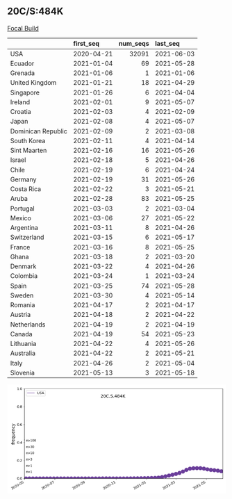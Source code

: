 

## 20C/S:484K
[Focal Build](https://nextstrain.org/groups/neherlab/ncov/20C.S.484K?c=gt-S_484)

|                    | first_seq   |   num_seqs | last_seq   |
|:-------------------|:------------|-----------:|:-----------|
| USA                | 2020-04-21  |      32091 | 2021-06-03 |
| Ecuador            | 2021-01-04  |         69 | 2021-05-28 |
| Grenada            | 2021-01-06  |          1 | 2021-01-06 |
| United Kingdom     | 2021-01-21  |         18 | 2021-04-29 |
| Singapore          | 2021-01-26  |          6 | 2021-04-04 |
| Ireland            | 2021-02-01  |          9 | 2021-05-07 |
| Croatia            | 2021-02-03  |          4 | 2021-02-09 |
| Japan              | 2021-02-08  |          4 | 2021-05-07 |
| Dominican Republic | 2021-02-09  |          2 | 2021-03-08 |
| South Korea        | 2021-02-11  |          4 | 2021-04-14 |
| Sint Maarten       | 2021-02-16  |         16 | 2021-05-26 |
| Israel             | 2021-02-18  |          5 | 2021-04-26 |
| Chile              | 2021-02-19  |          6 | 2021-04-24 |
| Germany            | 2021-02-19  |         31 | 2021-05-26 |
| Costa Rica         | 2021-02-22  |          3 | 2021-05-21 |
| Aruba              | 2021-02-28  |         83 | 2021-05-25 |
| Portugal           | 2021-03-03  |          2 | 2021-03-04 |
| Mexico             | 2021-03-06  |         27 | 2021-05-22 |
| Argentina          | 2021-03-11  |          8 | 2021-04-26 |
| Switzerland        | 2021-03-15  |          6 | 2021-05-17 |
| France             | 2021-03-16  |          8 | 2021-05-25 |
| Ghana              | 2021-03-18  |          2 | 2021-03-20 |
| Denmark            | 2021-03-22  |          4 | 2021-04-26 |
| Colombia           | 2021-03-24  |          1 | 2021-03-24 |
| Spain              | 2021-03-25  |         74 | 2021-05-28 |
| Sweden             | 2021-03-30  |          4 | 2021-05-14 |
| Romania            | 2021-04-17  |          2 | 2021-04-17 |
| Austria            | 2021-04-18  |          2 | 2021-04-22 |
| Netherlands        | 2021-04-19  |          2 | 2021-04-19 |
| Canada             | 2021-04-19  |         54 | 2021-05-23 |
| Lithuania          | 2021-04-22  |          4 | 2021-05-26 |
| Australia          | 2021-04-22  |          2 | 2021-05-21 |
| Italy              | 2021-04-26  |          2 | 2021-05-04 |
| Slovenia           | 2021-05-13  |          3 | 2021-05-18 |

![Overall trends 20C.S.484K](/overall_trends_figures/overall_trends_20C.S.484K.png)